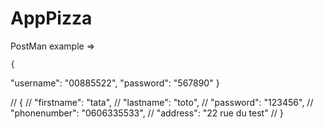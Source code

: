 # AppPizza

PostMan example =>

    {
"username": "00885522",
"password": "567890"
}

// {
// "firstname": "tata",
// "lastname": "toto",
// "password": "123456",
// "phonenumber": "0606335533",
// "address": "22 rue du test"
// }
